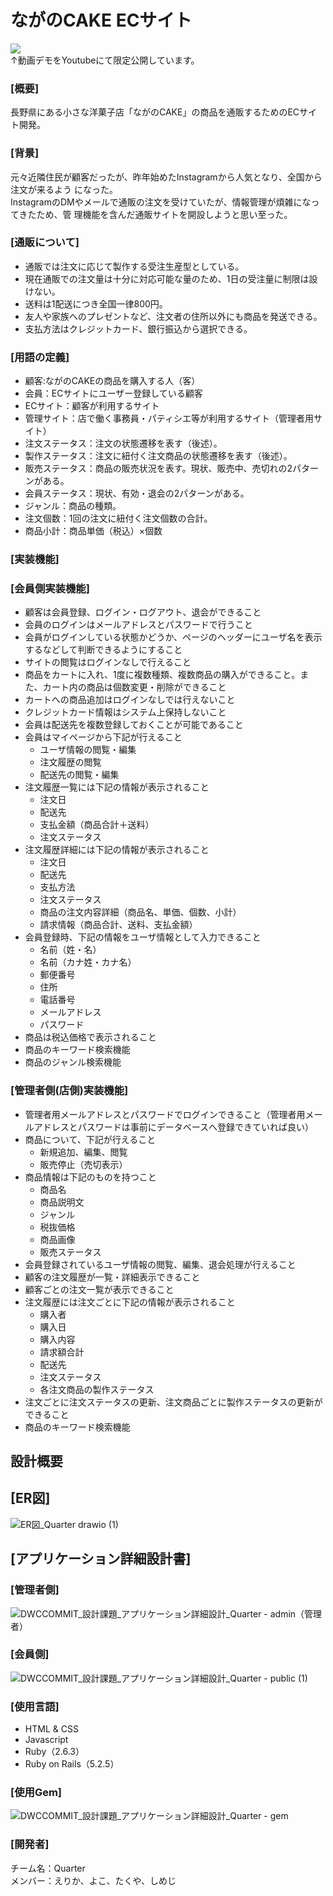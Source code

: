 # ながのCAKE ECサイト
[![](https://img.youtube.com/vi/sIcvKND-uOA/0.jpg)](https://www.youtube.com/watch?v=sIcvKND-uOA)  
↑動画デモをYoutubeにて限定公開しています。  

### [概要]
長野県にある小さな洋菓子店「ながのCAKE」の商品を通販するためのECサイト開発。

### [背景]
元々近隣住民が顧客だったが、昨年始めたInstagramから人気となり、全国から注文が来るよう
になった。  
InstagramのDMやメールで通販の注文を受けていたが、情報管理が煩雑になってきたため、管
理機能を含んだ通販サイトを開設しようと思い至った。  

### [通販について]
-  通販では注文に応じて製作する受注生産型としている。  
-  現在通販での注文量は十分に対応可能な量のため、1日の受注量に制限は設けない。  
-  送料は1配送につき全国一律800円。  
-  友人や家族へのプレゼントなど、注文者の住所以外にも商品を発送できる。  
-  支払方法はクレジットカード、銀行振込から選択できる。  

### [用語の定義]
-  顧客:ながのCAKEの商品を購入する人（客）  
-  会員：ECサイトにユーザー登録している顧客  
-  ECサイト：顧客が利用するサイト  
-  管理サイト：店で働く事務員・パティシエ等が利用するサイト（管理者用サイト）  
-  注文ステータス：注文の状態遷移を表す（後述）。  
-  製作ステータス：注文に紐付く注文商品の状態遷移を表す（後述）。  
-  販売ステータス：商品の販売状況を表す。現状、販売中、売切れの2パターンがある。  
-  会員ステータス：現状、有効・退会の2パターンがある。  
-  ジャンル：商品の種類。  
-  注文個数：1回の注文に紐付く注文個数の合計。  
-  商品小計：商品単価（税込）×個数  

### [実装機能]  
  
### [会員側実装機能]
-  顧客は会員登録、ログイン・ログアウト、退会ができること  
-  会員のログインはメールアドレスとパスワードで行うこと  
-  会員がログインしている状態かどうか、ページのヘッダーにユーザ名を表示するなどして判断できるようにすること  
-  サイトの閲覧はログインなしで行えること  
-  商品をカートに入れ、1度に複数種類、複数商品の購入ができること。また、カート内の商品は個数変更・削除ができること  
-  カートへの商品追加はログインなしでは行えないこと  
-  クレジットカード情報はシステム上保持しないこと  
-  会員は配送先を複数登録しておくことが可能であること  
-  会員はマイページから下記が行えること  
   -  ユーザ情報の閲覧・編集  
   -  注文履歴の閲覧  
   -  配送先の閲覧・編集  
-  注文履歴一覧には下記の情報が表示されること  
   -  注文日  
   -  配送先  
   -  支払金額（商品合計＋送料）  
   -  注文ステータス  
-  注文履歴詳細には下記の情報が表示されること  
   -  注文日  
   -  配送先  
   -  支払方法  
   -  注文ステータス  
   -  商品の注文内容詳細（商品名、単価、個数、小計）  
   -  請求情報（商品合計、送料、支払金額）  
-  会員登録時、下記の情報をユーザ情報として入力できること  
   -  名前（姓・名）  
   -  名前（カナ姓・カナ名）  
   -  郵便番号  
   -  住所  
   -  電話番号  
   -  メールアドレス  
   -  パスワード  
-  商品は税込価格で表示されること  
-  商品のキーワード検索機能  
-  商品のジャンル検索機能

### [管理者側(店側)実装機能]
- 管理者用メールアドレスとパスワードでログインできること（管理者用メールアドレスとパスワードは事前にデータベースへ登録できていれば良い）
- 商品について、下記が行えること
  -  新規追加、編集、閲覧
  -  販売停止（売切表示）
- 商品情報は下記のものを持つこと
  -  商品名
  -  商品説明文
  -  ジャンル
  -  税抜価格
  -  商品画像
  -  販売ステータス
- 会員登録されているユーザ情報の閲覧、編集、退会処理が行えること
- 顧客の注文履歴が一覧・詳細表示できること
- 顧客ごとの注文一覧が表示できること
- 注文履歴には注文ごとに下記の情報が表示されること
  -  購入者
  -  購入日
  -  購入内容
  -  請求額合計
  -  配送先
  -  注文ステータス
  -  各注文商品の製作ステータス
- 注文ごとに注文ステータスの更新、注文商品ごとに製作ステータスの更新ができること
- 商品のキーワード検索機能

## 設計概要

## [ER図]
![ER図_Quarter drawio (1)](https://user-images.githubusercontent.com/86665594/138384650-6567dc9b-3ffa-4bb6-9187-6d98762a2334.png)


## [アプリケーション詳細設計書]
### [管理者側]
![DWCCOMMIT_設計課題_アプリケーション詳細設計_Quarter - admin（管理者）](https://user-images.githubusercontent.com/86665594/138385655-a94faeb8-9736-4c58-bd06-ad6644553e65.jpg)

### [会員側]
![DWCCOMMIT_設計課題_アプリケーション詳細設計_Quarter - public (1)](https://user-images.githubusercontent.com/86665594/138385579-9561d56e-e426-4709-943b-b711caf7d906.jpg)

### [使用言語]
- HTML & CSS
- Javascript
- Ruby（2.6.3）
- Ruby on Rails（5.2.5）

### [使用Gem]
![DWCCOMMIT_設計課題_アプリケーション詳細設計_Quarter - gem](https://user-images.githubusercontent.com/86665594/138386183-87884c3e-604d-434c-8c22-34f7b3ca14ab.jpg)


### [開発者]
チーム名：Quarter  
メンバー：えりか、よこ、たくや、しめじ  

